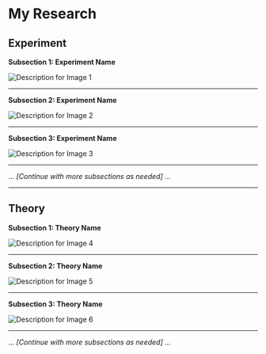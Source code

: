# My Research

## Experiment

**Subsection 1: Experiment Name**

<Insert a brief description about this experiment>

![Description for Image 1](path_to_image1.jpg)

---

**Subsection 2: Experiment Name**

<Insert a brief description about this experiment>

![Description for Image 2](path_to_image2.jpg)

---

**Subsection 3: Experiment Name**

<Insert a brief description about this experiment>

![Description for Image 3](path_to_image3.jpg)

---

... _[Continue with more subsections as needed]_ ...

---

## Theory

**Subsection 1: Theory Name**

<Insert a brief description about this theory>

![Description for Image 4](path_to_image4.jpg)

---

**Subsection 2: Theory Name**

<Insert a brief description about this theory>

![Description for Image 5](path_to_image5.jpg)

---

**Subsection 3: Theory Name**

<Insert a brief description about this theory>

![Description for Image 6](path_to_image6.jpg)

---

... _[Continue with more subsections as needed]_ ...

